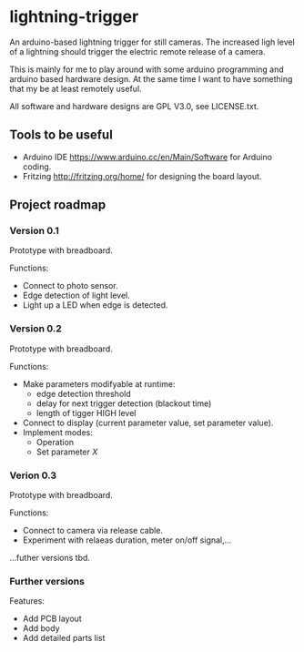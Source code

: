 # lightning-trigger
An arduino-based lightning trigger for still cameras. The increased ligh level
of a lightning should trigger the electric remote release of a camera.

This is mainly for me to play around with some arduino programming and arduino
based hardware design. At the same time I want to have something that my
be at least remotely useful.

All software and hardware designs are GPL V3.0, see LICENSE.txt.

## Tools to be useful

* Arduino IDE https://www.arduino.cc/en/Main/Software for Arduino coding.
* Fritzing http://fritzing.org/home/ for designing the board layout.

## Project roadmap

### Version 0.1

Prototype with breadboard.

Functions:
* Connect to photo sensor.
* Edge detection of light level.
* Light up a LED when edge is detected.

### Version 0.2

Prototype with breadboard.

Functions:
* Make parameters modifyable at runtime:
  * edge detection threshold
  * delay for next trigger detection (blackout time)
  * length of tigger HIGH level
* Connect to display (current parameter value, set parameter value).
* Implement modes:
  * Operation
  * Set parameter _X_

### Verion 0.3

Prototype with breadboard.

Functions:
* Connect to camera via release cable.
* Experiment with relaeas duration, meter on/off signal,...

...futher versions tbd.

### Further versions

Features:

* Add PCB layout
* Add body
* Add detailed parts list
